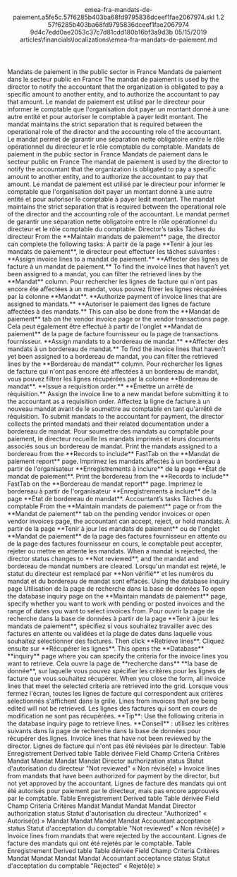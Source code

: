 <?xml version="1.0" encoding="UTF-8"?>
<xliff xmlns:logoport="urn:logoport:xliffeditor:xliff-extras:1.0" xmlns:xsi="http://www.w3.org/2001/XMLSchema-instance" xmlns="urn:oasis:names:tc:xliff:document:1.2" xmlns:xliffext="urn:microsoft:content:schema:xliffextensions" version="1.2" xsi:schemaLocation="urn:oasis:names:tc:xliff:document:1.2 xliff-core-1.2-transitional.xsd">
  <file datatype="xml" source-language="en-US" original="emea-fra-mandats-de-paiement.md" target-language="fr-FR">
    <header>
      <tool tool-company="Microsoft" tool-version="1.0-7889195" tool-name="mdxliff" tool-id="mdxliff"/>
      <xliffext:skl_file_name>emea-fra-mandats-de-paiement.a5fe5c.57f6285b403ba68fd9795836dceef1fae2067974.skl</xliffext:skl_file_name>
      <xliffext:version>1.2</xliffext:version>
      <xliffext:ms.openlocfilehash>57f6285b403ba68fd9795836dceef1fae2067974</xliffext:ms.openlocfilehash>
      <xliffext:ms.sourcegitcommit>9d4c7edd0ae2053c37c7d81cdd180b16bf3a9d3b</xliffext:ms.sourcegitcommit>
      <xliffext:ms.lasthandoff>05/15/2019</xliffext:ms.lasthandoff>
      <xliffext:ms.openlocfilepath>articles\financials\localizations\emea-fra-mandats-de-paiement.md</xliffext:ms.openlocfilepath>
    </header>
    <body>
      <group extype="content" id="content">
        <trans-unit xml:space="preserve" translate="yes" id="101" restype="x-metadata">
          <source>Mandats de paiement in the public sector in France</source>
        <target logoport:matchpercent="101" state="translated" state-qualifier="leveraged-tm">Mandats de paiement dans le secteur public en France</target></trans-unit>
        <trans-unit xml:space="preserve" translate="yes" id="102" restype="x-metadata">
          <source>The mandat de paiement is used by the director to notify the accountant that the organization is obligated to pay a specific amount to another entity, and to authorize the accountant to pay that amount.</source>
        <target logoport:matchpercent="101" state="translated" state-qualifier="leveraged-tm">Le mandat de paiement est utilisé par le directeur pour informer le comptable que l'organisation doit payer un montant donné à une autre entité et pour autoriser le comptable à payer ledit montant.</target></trans-unit>
        <trans-unit xml:space="preserve" translate="yes" id="103" restype="x-metadata">
          <source>The mandat maintains the strict separation that is required between the operational role of the director and the accounting role of the accountant.</source>
        <target logoport:matchpercent="101" state="translated" state-qualifier="leveraged-tm">Le mandat permet de garantir une séparation nette obligatoire entre le rôle opérationnel du directeur et le rôle comptable du comptable.</target></trans-unit>
        <trans-unit xml:space="preserve" translate="yes" id="104">
          <source>Mandats de paiement in the public sector in France</source>
        <target logoport:matchpercent="101" state="translated" state-qualifier="leveraged-tm">Mandats de paiement dans le secteur public en France</target></trans-unit>
        <trans-unit xml:space="preserve" translate="yes" id="105">
          <source>The mandat de paiement is used by the director to notify the accountant that the organization is obligated to pay a specific amount to another entity, and to authorize the accountant to pay that amount.</source>
        <target logoport:matchpercent="101" state="translated" state-qualifier="leveraged-tm">Le mandat de paiement est utilisé par le directeur pour informer le comptable que l'organisation doit payer un montant donné à une autre entité et pour autoriser le comptable à payer ledit montant.</target></trans-unit>
        <trans-unit xml:space="preserve" translate="yes" id="106">
          <source>The mandat maintains the strict separation that is required between the operational role of the director and the accounting role of the accountant.</source>
        <target logoport:matchpercent="101" state="translated" state-qualifier="leveraged-tm">Le mandat permet de garantir une séparation nette obligatoire entre le rôle opérationnel du directeur et le rôle comptable du comptable.</target></trans-unit>
        <trans-unit xml:space="preserve" translate="yes" id="107">
          <source>Director’s tasks</source>
        <target logoport:matchpercent="101" state="translated" state-qualifier="leveraged-tm">Tâches du directeur</target></trans-unit>
        <trans-unit xml:space="preserve" translate="yes" id="108">
          <source>From the <bpt id="p1">**</bpt>Maintain mandats de paiement<ept id="p1">**</ept> page, the director can complete the following tasks:</source>
        <target logoport:matchpercent="101" state="translated" state-qualifier="leveraged-tm">À partir de la page <bpt id="p1">**</bpt>Tenir à jour les mandats de paiement<ept id="p1">**</ept>, le directeur peut effectuer les tâches suivantes :</target></trans-unit>
        <trans-unit xml:space="preserve" translate="yes" id="109">
          <source><bpt id="p1">**</bpt>Assign invoice lines to a mandat de paiement.<ept id="p1">**</ept></source>
        <target logoport:matchpercent="101" state="translated" state-qualifier="leveraged-tm"><bpt id="p1">**</bpt>Affecter des lignes de facture à un mandat de paiement.<ept id="p1">**</ept></target></trans-unit>
        <trans-unit xml:space="preserve" translate="yes" id="110">
          <source>To find the invoice lines that haven’t yet been assigned to a mandat, you can filter the retrieved lines by the <bpt id="p1">**</bpt>Mandat<ept id="p1">**</ept> column.</source>
        <target logoport:matchpercent="101" state="translated" state-qualifier="leveraged-tm">Pour rechercher les lignes de facture qui n'ont pas encore été affectées à un mandat, vous pouvez filtrer les lignes récupérées par la colonne <bpt id="p1">**</bpt>Mandat<ept id="p1">**</ept>.</target></trans-unit>
        <trans-unit xml:space="preserve" translate="yes" id="111">
          <source><bpt id="p1">**</bpt>Authorize payment of invoice lines that are assigned to mandats.<ept id="p1">**</ept></source>
        <target logoport:matchpercent="101" state="translated" state-qualifier="leveraged-tm"><bpt id="p1">**</bpt>Autoriser le paiement des lignes de facture affectées à des mandats.<ept id="p1">**</ept></target></trans-unit>
        <trans-unit xml:space="preserve" translate="yes" id="112">
          <source>This can also be done from the <bpt id="p1">**</bpt>Mandat de paiement<ept id="p1">**</ept> tab on the vendor invoice page or the vendor transactions page.</source>
        <target logoport:matchpercent="101" state="translated" state-qualifier="leveraged-tm">Cela peut également être effectué à partir de l'onglet <bpt id="p1">**</bpt>Mandat de paiement<ept id="p1">**</ept> de la page de facture fournisseur ou la page de transactions fournisseur.</target></trans-unit>
        <trans-unit xml:space="preserve" translate="yes" id="113">
          <source><bpt id="p1">**</bpt>Assign mandats to a bordereau de mandat.<ept id="p1">**</ept></source>
        <target logoport:matchpercent="101" state="translated" state-qualifier="leveraged-tm"><bpt id="p1">**</bpt>Affecter des mandats à un bordereau de mandat.<ept id="p1">**</ept></target></trans-unit>
        <trans-unit xml:space="preserve" translate="yes" id="114">
          <source>To find the invoice lines that haven’t yet been assigned to a bordereau de mandat, you can filter the retrieved lines by the <bpt id="p1">**</bpt>Bordereau de mandat<ept id="p1">**</ept> column.</source>
        <target logoport:matchpercent="101" state="translated" state-qualifier="leveraged-tm">Pour rechercher les lignes de facture qui n'ont pas encore été affectées à un bordereau de mandat, vous pouvez filtrer les lignes récupérées par la colonne <bpt id="p1">**</bpt>Bordereau de mandat<ept id="p1">**</ept>.</target></trans-unit>
        <trans-unit xml:space="preserve" translate="yes" id="115">
          <source><bpt id="p1">**</bpt>Issue a requisition order.<ept id="p1">**</ept></source>
        <target logoport:matchpercent="101" state="translated" state-qualifier="leveraged-tm"><bpt id="p1">**</bpt>Émettre un arrêté de réquisition.<ept id="p1">**</ept></target></trans-unit>
        <trans-unit xml:space="preserve" translate="yes" id="116">
          <source>Assign the invoice line to a new mandat before submitting it to the accountant as a requisition order.</source>
        <target logoport:matchpercent="101" state="translated" state-qualifier="leveraged-tm">Affectez la ligne de facture à un nouveau mandat avant de le soumettre au comptable en tant qu'arrêté de réquisition.</target></trans-unit>
        <trans-unit xml:space="preserve" translate="yes" id="117">
          <source>To submit mandats to the accountant for payment, the director collects the printed mandats and their related documentation under a bordereau de mandat.</source>
        <target logoport:matchpercent="101" state="translated" state-qualifier="leveraged-tm">Pour soumettre des mandats au comptable pour paiement, le directeur recueille les mandats imprimés et leurs documents associés sous un bordereau de mandat.</target></trans-unit>
        <trans-unit xml:space="preserve" translate="yes" id="118">
          <source>Print the mandats assigned to a bordereau from the <bpt id="p1">**</bpt>Records to include<ept id="p1">**</ept> FastTab on the <bpt id="p2">**</bpt>Mandat de paiement report<ept id="p2">**</ept> page.</source>
        <target logoport:matchpercent="101" state="translated" state-qualifier="leveraged-tm">Imprimez les mandats affectés à un bordereau à partir de l'organisateur <bpt id="p1">**</bpt>Enregistrements à inclure<ept id="p1">**</ept> de la page <bpt id="p2">**</bpt>État de mandat de paiement<ept id="p2">**</ept>.</target></trans-unit>
        <trans-unit xml:space="preserve" translate="yes" id="119">
          <source>Print the bordereau from the <bpt id="p1">**</bpt>Records to include<ept id="p1">**</ept> FastTab on the <bpt id="p2">**</bpt>Bordereau de mandat report<ept id="p2">**</ept> page.</source>
        <target logoport:matchpercent="101" state="translated" state-qualifier="leveraged-tm">Imprimez le bordereau à partir de l'organisateur <bpt id="p1">**</bpt>Enregistrements à inclure<ept id="p1">**</ept> de la page <bpt id="p2">**</bpt>État de bordereau de mandat<ept id="p2">**</ept>.</target></trans-unit>
        <trans-unit xml:space="preserve" translate="yes" id="120">
          <source>Accountant’s tasks</source>
        <target logoport:matchpercent="101" state="translated" state-qualifier="leveraged-tm">Tâches du comptable</target></trans-unit>
        <trans-unit xml:space="preserve" translate="yes" id="121">
          <source>From the <bpt id="p1">**</bpt>Maintain mandats de paiement<ept id="p1">**</ept> page or from the <bpt id="p2">**</bpt>Mandat de paiement<ept id="p2">**</ept> tab on the pending vendor invoices or open vendor invoices page, the accountant can accept, reject, or hold mandats.</source>
        <target logoport:matchpercent="101" state="translated" state-qualifier="leveraged-tm">À partir de la page <bpt id="p1">**</bpt>Tenir à jour les mandats de paiement<ept id="p1">**</ept> ou de l'onglet <bpt id="p2">**</bpt>Mandat de paiement<ept id="p2">**</ept> de la page des factures fournisseur en attente ou de la page des factures fournisseur en cours, le comptable peut accepter, rejeter ou mettre en attente les mandats.</target></trans-unit>
        <trans-unit xml:space="preserve" translate="yes" id="122">
          <source>When a mandat is rejected, the director status changes to <bpt id="p1">**</bpt>Not reviewed<ept id="p1">**</ept>, and the mandat and bordereau de mandat numbers are cleared.</source>
        <target logoport:matchpercent="101" state="translated" state-qualifier="leveraged-tm">Lorsqu'un mandat est rejeté, le statut du directeur est remplacé par <bpt id="p1">**</bpt>Non vérifié<ept id="p1">**</ept> et les numéros du mandat et du bordereau de mandat sont effacés.</target></trans-unit>
        <trans-unit xml:space="preserve" translate="yes" id="123">
          <source>Using the database inquiry page</source>
        <target logoport:matchpercent="101" state="translated" state-qualifier="leveraged-tm">Utilisation de la page de recherche dans la base de données</target></trans-unit>
        <trans-unit xml:space="preserve" translate="yes" id="124">
          <source>To open the database inquiry page on the <bpt id="p1">**</bpt>Maintain mandats de paiement<ept id="p1">**</ept> page, specify whether you want to work with pending or posted invoices and the range of dates you want to select invoices from.</source>
        <target logoport:matchpercent="101" state="translated" state-qualifier="leveraged-tm">Pour ouvrir la page de recherche dans la base de données à partir de la page <bpt id="p1">**</bpt>Tenir à jour les mandats de paiement<ept id="p1">**</ept>, spécifiez si vous souhaitez travailler avec des factures en attente ou validées et la plage de dates dans laquelle vous souhaitez sélectionner des factures.</target></trans-unit>
        <trans-unit xml:space="preserve" translate="yes" id="125">
          <source>Then click <bpt id="p1">**</bpt>Retrieve lines<ept id="p1">**</ept>.</source>
        <target logoport:matchpercent="101" state="translated" state-qualifier="leveraged-tm">Cliquez ensuite sur <bpt id="p1">**</bpt>Récupérer les lignes<ept id="p1">**</ept>.</target></trans-unit>
        <trans-unit xml:space="preserve" translate="yes" id="126">
          <source>This opens the <bpt id="p1">**</bpt>Database<ept id="p1">**</ept> <bpt id="p2">**</bpt>inquiry<ept id="p2">**</ept> page where you can specify the criteria for the invoice lines you want to retrieve.</source>
        <target logoport:matchpercent="101" state="translated" state-qualifier="leveraged-tm">Cela ouvre la page de <bpt id="p1">**</bpt>recherche dans<ept id="p1">**</ept> <bpt id="p2">**</bpt>la base de donnée<ept id="p2">**</ept>, sur laquelle vous pouvez spécifier les critères pour les lignes de facture que vous souhaitez récupérer.</target></trans-unit>
        <trans-unit xml:space="preserve" translate="yes" id="127">
          <source>When you close the form, all invoice lines that meet the selected criteria are retrieved into the grid.</source>
        <target logoport:matchpercent="101" state="translated" state-qualifier="leveraged-tm">Lorsque vous fermez l'écran, toutes les lignes de facture qui correspondent aux critères sélectionnés s'affichent dans la grille.</target></trans-unit>
        <trans-unit xml:space="preserve" translate="yes" id="128">
          <source>Lines from invoices that are being edited will not be retrieved.</source>
        <target logoport:matchpercent="101" state="translated" state-qualifier="leveraged-tm">Les lignes des factures qui sont en cours de modification ne sont pas récupérées.</target></trans-unit>
        <trans-unit xml:space="preserve" translate="yes" id="129">
          <source><bpt id="p1">**</bpt>Tip<ept id="p1">**</ept>:  Use the following criteria in the database inquiry page to retrieve lines.</source>
        <target logoport:matchpercent="101" state="translated" state-qualifier="leveraged-tm"><bpt id="p1">**</bpt>Conseil<ept id="p1">**</ept> : utilisez les critères suivants dans la page de recherche dans la base de données pour récupérer des lignes.</target></trans-unit>
        <trans-unit xml:space="preserve" translate="yes" id="130">
          <source>Invoice lines that have not been reviewed by the director.</source>
        <target logoport:matchpercent="101" state="translated" state-qualifier="leveraged-tm">Lignes de facture qui n'ont pas été révisées par le directeur.</target></trans-unit>
        <trans-unit xml:space="preserve" translate="yes" id="131">
          <source>Table</source>
        <target logoport:matchpercent="101" state="translated" state-qualifier="leveraged-tm">Enregistrement</target></trans-unit>
        <trans-unit xml:space="preserve" translate="yes" id="132">
          <source>Derived table</source>
        <target logoport:matchpercent="101" state="translated" state-qualifier="leveraged-tm">Table dérivée</target></trans-unit>
        <trans-unit xml:space="preserve" translate="yes" id="133">
          <source>Field</source>
        <target logoport:matchpercent="101" state="translated" state-qualifier="leveraged-tm">Champ</target></trans-unit>
        <trans-unit xml:space="preserve" translate="yes" id="134">
          <source>Criteria</source>
        <target logoport:matchpercent="101" state="translated" state-qualifier="leveraged-tm">Critères</target></trans-unit>
        <trans-unit xml:space="preserve" translate="yes" id="135">
          <source>Mandat</source>
        <target logoport:matchpercent="101" state="translated" state-qualifier="leveraged-tm">Mandat</target></trans-unit>
        <trans-unit xml:space="preserve" translate="yes" id="136">
          <source>Mandat</source>
        <target logoport:matchpercent="101" state="translated" state-qualifier="leveraged-tm">Mandat</target></trans-unit>
        <trans-unit xml:space="preserve" translate="yes" id="137">
          <source>Director authorization status</source>
        <target logoport:matchpercent="101" state="translated" state-qualifier="leveraged-tm">Statut d'autorisation du directeur</target></trans-unit>
        <trans-unit xml:space="preserve" translate="yes" id="138">
          <source>"Not reviewed"</source>
        <target logoport:matchpercent="101" state="translated" state-qualifier="leveraged-tm">« Non révisé(e) »</target></trans-unit>
        <trans-unit xml:space="preserve" translate="yes" id="139">
          <source>Invoice lines from mandats that have been authorized for payment by the director, but not yet approved by the accountant.</source>
        <target logoport:matchpercent="101" state="translated" state-qualifier="leveraged-tm">Lignes de facture des mandats qui ont été autorisés pour paiement par le directeur, mais pas encore approuvés par le comptable.</target></trans-unit>
        <trans-unit xml:space="preserve" translate="yes" id="140">
          <source>Table</source>
        <target logoport:matchpercent="101" state="translated" state-qualifier="leveraged-tm">Enregistrement</target></trans-unit>
        <trans-unit xml:space="preserve" translate="yes" id="141">
          <source>Derived table</source>
        <target logoport:matchpercent="101" state="translated" state-qualifier="leveraged-tm">Table dérivée</target></trans-unit>
        <trans-unit xml:space="preserve" translate="yes" id="142">
          <source>Field</source>
        <target logoport:matchpercent="101" state="translated" state-qualifier="leveraged-tm">Champ</target></trans-unit>
        <trans-unit xml:space="preserve" translate="yes" id="143">
          <source>Criteria</source>
        <target logoport:matchpercent="101" state="translated" state-qualifier="leveraged-tm">Critères</target></trans-unit>
        <trans-unit xml:space="preserve" translate="yes" id="144">
          <source>Mandat</source>
        <target logoport:matchpercent="101" state="translated" state-qualifier="leveraged-tm">Mandat</target></trans-unit>
        <trans-unit xml:space="preserve" translate="yes" id="145">
          <source>Mandat</source>
        <target logoport:matchpercent="101" state="translated" state-qualifier="leveraged-tm">Mandat</target></trans-unit>
        <trans-unit xml:space="preserve" translate="yes" id="146">
          <source>Director authorization status</source>
        <target logoport:matchpercent="101" state="translated" state-qualifier="leveraged-tm">Statut d'autorisation du directeur</target></trans-unit>
        <trans-unit xml:space="preserve" translate="yes" id="147">
          <source>"Authorized"</source>
        <target logoport:matchpercent="101" state="translated" state-qualifier="leveraged-tm">« Autorisé(e) »</target></trans-unit>
        <trans-unit xml:space="preserve" translate="yes" id="148">
          <source>Mandat</source>
        <target logoport:matchpercent="101" state="translated" state-qualifier="leveraged-tm">Mandat</target></trans-unit>
        <trans-unit xml:space="preserve" translate="yes" id="149">
          <source>Mandat</source>
        <target logoport:matchpercent="101" state="translated" state-qualifier="leveraged-tm">Mandat</target></trans-unit>
        <trans-unit xml:space="preserve" translate="yes" id="150">
          <source>Accountant acceptance status</source>
        <target logoport:matchpercent="101" state="translated" state-qualifier="leveraged-tm">Statut d'acceptation du comptable</target></trans-unit>
        <trans-unit xml:space="preserve" translate="yes" id="151">
          <source>"Not reviewed"</source>
        <target logoport:matchpercent="101" state="translated" state-qualifier="leveraged-tm">« Non révisé(e) »</target></trans-unit>
        <trans-unit xml:space="preserve" translate="yes" id="152">
          <source>Invoice lines from mandats that were rejected by the accountant.</source>
        <target logoport:matchpercent="101" state="translated" state-qualifier="leveraged-tm">Lignes de facture des mandats qui ont été rejetés par le comptable.</target></trans-unit>
        <trans-unit xml:space="preserve" translate="yes" id="153">
          <source>Table</source>
        <target logoport:matchpercent="101" state="translated" state-qualifier="leveraged-tm">Enregistrement</target></trans-unit>
        <trans-unit xml:space="preserve" translate="yes" id="154">
          <source>Derived table</source>
        <target logoport:matchpercent="101" state="translated" state-qualifier="leveraged-tm">Table dérivée</target></trans-unit>
        <trans-unit xml:space="preserve" translate="yes" id="155">
          <source>Field</source>
        <target logoport:matchpercent="101" state="translated" state-qualifier="leveraged-tm">Champ</target></trans-unit>
        <trans-unit xml:space="preserve" translate="yes" id="156">
          <source>Criteria</source>
        <target logoport:matchpercent="101" state="translated" state-qualifier="leveraged-tm">Critères</target></trans-unit>
        <trans-unit xml:space="preserve" translate="yes" id="157">
          <source>Mandat</source>
        <target logoport:matchpercent="101" state="translated" state-qualifier="leveraged-tm">Mandat</target></trans-unit>
        <trans-unit xml:space="preserve" translate="yes" id="158">
          <source>Mandat</source>
        <target logoport:matchpercent="101" state="translated" state-qualifier="leveraged-tm">Mandat</target></trans-unit>
        <trans-unit xml:space="preserve" translate="yes" id="159">
          <source>Accountant acceptance status</source>
        <target logoport:matchpercent="101" state="translated" state-qualifier="leveraged-tm">Statut d'acceptation du comptable</target></trans-unit>
        <trans-unit xml:space="preserve" translate="yes" id="160">
          <source>"Rejected"</source>
        <target logoport:matchpercent="101" state="translated" state-qualifier="leveraged-tm">« Rejeté(e) »</target></trans-unit>
      </group>
    </body>
  </file>
</xliff>